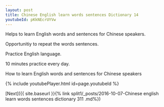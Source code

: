 ```yaml
---
layout: post
title: Chinese English learn words sentences Dictionary 14 
youtubeId: pKkNEcrUYVw
---
```

 
 
Helps to learn English words and sentences for Chinese speakers.

Opportunitiy to repeat the words sentences. 

Practice English language. 
 
10 minutes practice every day. 
 
How to learn English words and sentences for Chinese speakers 
 
{% include youtubePlayer.html id=page.youtubeId %}
 
 
[Next]({{ site.baseurl }}{% link  split1/_posts/2016-10-07-Chinese english learn words sentences dictionary 311 .md%})
 
